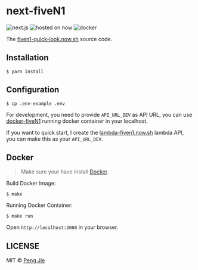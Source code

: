 # next-fiveN1
![next.js](https://flat.badgen.net/badge/zeit/next.js/black)
![hosted on now](https://flat.badgen.net/badge/hosted%20on/now/black)
![docker](https://flat.badgen.net/badge//docker?icon=docker)

The [fiven1-quick-look.now.sh](https://fiven1-quick-look.now.sh/) source code.

## Installation

```shell
$ yarn install
```

## Configuration

```shell
$ cp .env-example .env
```

For development, you need to provide `API_URL_DEV` as API URL, you can use [docker-fiveN1](https://github.com/neighborhood999/docker-fiveN1) running docker container in your localhost.

If you want to quick start, I create the [lambda-fiven1.now.sh](https://lambda-fiven1.now.sh/) lambda API, you can make this as your `API_URL_DEV`.

## Docker

> Make sure your have install [Docker](https://www.docker.com/).

Build Docker Image:
```shell
$ make
```

Running Docker Container:
```shell
$ make run
```

Open `http://localhost:3000` in your browser.

## LICENSE

MIT © [Peng Jie](https://github.com/neighborhood999)
